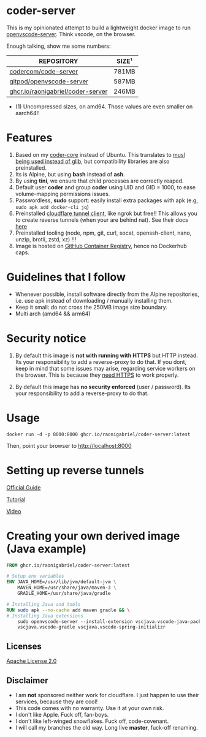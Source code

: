 # coder-server
This is my opinionated attempt to build a lightweight docker image to run [openvscode-server](https://github.com/gitpod-io/openvscode-server). Think vscode, on the browser.

Enough talking, show me some numbers:

| REPOSITORY | SIZE¹ |
| --- | --- |
| [codercom/code-server](https://github.com/coder/code-server) | 781MB |
| [gitpod/openvscode-server](https://github.com/gitpod-io/openvscode-server)| 587MB |
| [ghcr.io/raonigabriel/coder-server](https://github.com/raonigabriel/coder-core)| 246MB |

* (1) Uncompressed sizes, on amd64. Those values are even smaller on aarch64!!

# Features
1. Based on my [coder-core](https://github.com/raonigabriel/coder-core) instead of Ubuntu. This translates to [musl being used instead of glib](https://wiki.musl-libc.org/functional-differences-from-glibc.html), but compatibility libraries are also preinstalled.
2. Its is Alpine, but using **bash** instead of **ash**.
3. By using **tini**, we ensure that child processes are correctly reaped.
4. Default user **coder** and group **coder** using UID and GID = 1000, to ease volume-mapping permissions issues.
5. Passwordless, **sudo** support: easily install extra packages with apk (e.g, ```sudo apk add docker-cli jq```)
6. Preinstalled [cloudflare tunnel client](https://github.com/cloudflare/cloudflared), like ngrok but free!! This allows you to create reverse tunnels (when your are behind nat). See their docs [here](https://developers.cloudflare.com/cloudflare-one/connections/connect-apps)
7. Preinstalled tooling (node, npm, git, curl, socat, openssh-client, nano, unzip, brotli, zstd, xz) !!!
8. Image is hosted on [GitHub Container Registry](https://docs.github.com/en/packages/working-with-a-github-packages-registry/working-with-the-container-registry), hence no Dockerhub caps.

# Guidelines that I follow
- Whenever possible, install software directly from the Alpine repositories, i.e. use apk instead of downloading / manually installing them.
- Keep it small: do not cross the 250MB image size boundary.
- Multi arch (amd64 && arm64)

# Security notice
1. By default this image is **not with running with HTTPS** but HTTP instead. Its your responsibility to add a reverse-proxy to do that. If you dont, keep in mind that some issues may arise, regarding service workers on the browser. This is because they [need HTTPS](https://developer.mozilla.org/en-US/docs/Web/API/Service_Worker_API/Using_Service_Workers#setting_up_to_play_with_service_workers) to work properly.

2. By default this image has **no security enforced** (user / password). Its your responsibility to add a reverse-proxy to do that.

# Usage
```
docker run -d -p 8000:8000 ghcr.io/raonigabriel/coder-server:latest
```
Then, point your browser to [http://localhost:8000](http://localhost:8000)
 
# Setting up reverse tunnels
[Official Guide](https://developers.cloudflare.com/cloudflare-one/connections/connect-apps/install-and-setup/tunnel-guide/)

[Tutorial](https://omar2cloud.github.io/cloudflare/cloudflared/cloudflare/)

[Video](https://www.youtube.com/watch?v=VrV0udRUi8A)

  
# Creating your own derived image (Java example)
```Dockerfile
FROM ghcr.io/raonigabriel/coder-server:latest

# Setup env variables
ENV JAVA_HOME=/usr/lib/jvm/default-jvm \
    MAVEN_HOME=/usr/share/java/maven-3 \
    GRADLE_HOME=/usr/share/java/gradle

# Installing Java and tools
RUN sudo apk --no-cache add maven gradle && \
# Installing Java extensions
    sudo openvscode-server --install-extension vscjava.vscode-java-pack \
    vscjava.vscode-gradle vscjava.vscode-spring-initializr
```

## Licenses
[Apache License 2.0](https://www.apache.org/licenses/LICENSE-2.0)

## Disclaimer

* I am **not** sponsored neither work for cloudflare. I just happen to use their services, because they are cool!
* This code comes with no warranty. Use it at your own risk.
* I don't like Apple. Fuck off, fan-boys.
* I don't like left-winged snowflakes. Fuck off, code-covenant.
* I will call my branches the old way. Long live **master**, fuck-off renaming.
